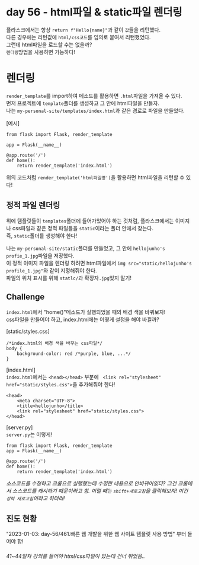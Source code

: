 # day 56 - html파일 & static파일 렌더링
플라스크에서는 항상 `return f"Hello{name}"`과 같이 `값`들을 리턴했다.  
다른 경우에는 리턴값에 `html/css코드`를 임의로 붙여서 리턴했었다.  
그런데 html파일을 로드할 수는 없을까?  
`렌더링`방법을 사용하면 가능하다!  

# 렌더링
`render_template`를 import하여 메소드를 활용하면 `.html`파일을 가져올 수 있다.  
먼저 프로젝트에 `template`폴더를 생성하고 그 안에 html파일을 만들자.  
나는 `my-personal-site/templates/index.html`과 같은 경로로 파일을 만들었다.  

[예시]  
```commandline
from flask import Flask, render_template

app = Flask(__name__)

@app.route('/')
def home():
    return render_template('index.html')
```
위의 코드처럼 `render_template('html파일명')`을 활용하면 html파일을 리턴할 수 있다!  

## 정적 파일 렌더링
위에 템플릿들이 `templates`폴더에 들어가있어야 하는 것처럼, 
플라스크에서는 이미지나 css파일과 같은 정적 파일들을 `static`이라는 폴더 안에서 찾는다.  
즉, `static`폴더를 생성해야 한다!  

나는 `my-personal-site/static`폴더를 만들었고, 그 안에 `hellojunho's profie_1.jpg`파일을 저장했다.  
이 정적 이미지 파일을 렌더링 하려면 html파일에서 `img src="static/hellojunho's profile_1.jpg"`와 같이 지정해줘야 한다.  
파일의 위치 표시를 위해 `statlc/`과 확장자`.jpg`잊지 말기!  

## Challenge
`index.html`에서 "home()"메소드가 실행되었을 때의 배경 색을 바꿔보자!  
css파일을 만들어야 하고, index.html에는 어떻게 설정을 해야 바뀔까?  

[static/styles.css]  
```commandline
/*index.html의 배경 색을 바꾸는 css파일*/
body {
    background-color: red /*purple, blue, ...*/
}
```

[index.html]  
`index.html`에서는 `<head></head>` 부분에 ` <link rel="stylesheet" href="static/styles.css">`을 추가해줘야 한다!  
```commandline
<head>
    <meta charset="UTF-8">
    <title>hellojunho</title>
    <link rel="stylesheet" href="static/styles.css">
</head>
```

[server.py]  
`server.py`는 이렇게!
```commandline
from flask import Flask, render_template
app = Flask(__name__)

@app.route('/')
def home():
    return render_template('index.html')
```

*소스코드를 수정하고 크롬으로 실행했는데 수정한 내용으로 안바뀌어있다? 그건 크롬에서 소스코드를 캐시하기 때문이라고 함. 이럴 때는
 `shift+새로고침`을 클릭해보자! 이건 `강력 새로고침`이라고 하더라!* 

## 진도 현황
"2023-01-03: day-56/461.빠른 웹 개발을 위한 웹 사이트 템플릿 사용 방법" 부터 들어야 함!  
<h6>41~44일차 강의를 들어야 html/css파일이 있는데 건너 뛰었음..</h6>